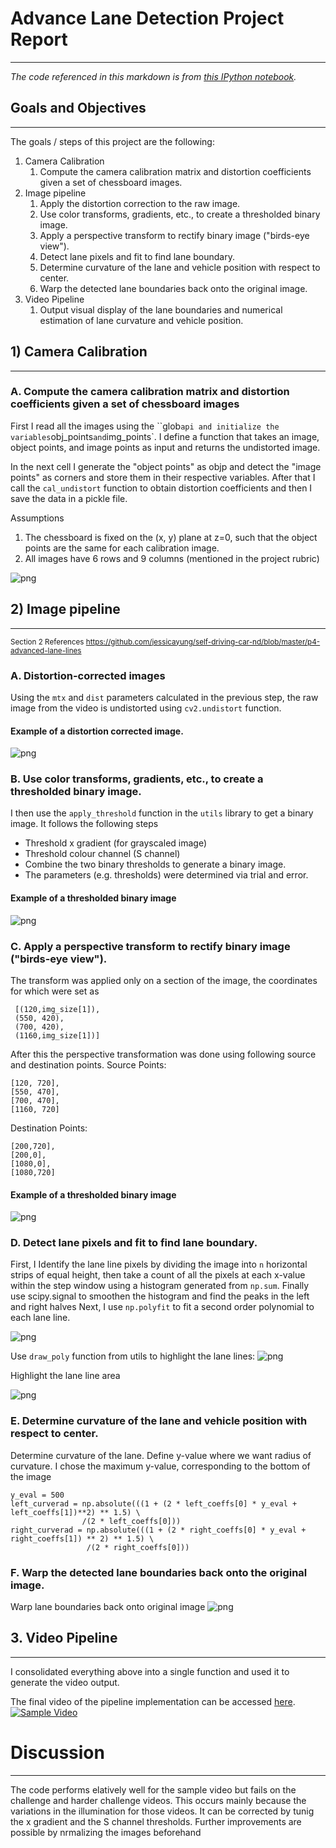 # Advance Lane Detection Project Report
***

_The code referenced in this markdown is from [this IPython notebook](./Advanced_Lane_lines.ipynb)._


## Goals and Objectives
---

The goals / steps of this project are the following:
1. Camera Calibration
    1.    Compute the camera calibration matrix and distortion coefficients given a set of chessboard images.
1. Image pipeline
    1.    Apply the distortion correction to the raw image.
    1.    Use color transforms, gradients, etc., to create a thresholded binary image.
    1.    Apply a perspective transform to rectify binary image ("birds-eye view").
    1.    Detect lane pixels and fit to find lane boundary.
    1.    Determine curvature of the lane and vehicle position with respect to center.
    1.    Warp the detected lane boundaries back onto the original image.
1. Video Pipeline
    1.    Output visual display of the lane boundaries and numerical estimation of lane curvature and vehicle position.



## 1) Camera Calibration
---

### A. Compute the camera calibration matrix and distortion coefficients given a set of chessboard images

First I read all the images using the ``glob` api and initialize the variables `obj_points` and `img_points`. I define a function that takes an image, object points, and image points as input and returns the undistorted image.

In the next cell I generate the "object points" as objp and detect the "image points" as corners and store them in their respective variables. After that I call the `cal_undistort` function to obtain distortion coefficients and then I save the data in a pickle file.

Assumptions
1. The chessboard is fixed on the (x, y) plane at z=0, such that the object points are the same for each calibration image.
1. All images have 6 rows and 9 columns (mentioned in the project rubric)

![png](./writeup/1A.png)


## 2) Image pipeline
---
<sub>Section 2 References https://github.com/jessicayung/self-driving-car-nd/blob/master/p4-advanced-lane-lines</sub>


### A. Distortion-corrected images

Using the `mtx` and `dist` parameters calculated in the previous step, the raw image from the video is undistorted using `cv2.undistort` function. 
#### Example of a distortion corrected image.
![png](./writeup/2A.png)


### B. Use color transforms, gradients, etc., to create a thresholded binary image.

I then use the `apply_threshold` function in the `utils` library to get a binary image. It follows the following steps 
* Threshold x gradient (for grayscaled image)
* Threshold colour channel (S channel)
* Combine the two binary thresholds to generate a binary image.
* The parameters (e.g. thresholds) were determined via trial and error.

#### Example of a thresholded binary image
![png](./writeup/2B.png)


### C. Apply a perspective transform to rectify binary image ("birds-eye view").

The transform was applied only on a section of the image, the coordinates for which were set as 
```
 [(120,img_size[1]),
 (550, 420),
 (700, 420),
 (1160,img_size[1])]
```

After this the perspective transformation was done using following source and destination points.
Source Points:
```
[120, 720],
[550, 470],
[700, 470],
[1160, 720]
```

Destination Points:
```
[200,720],
[200,0],
[1080,0],
[1080,720]
```

#### Example of a thresholded binary image
![png](./writeup/2C.png)

### D. Detect lane pixels and fit to find lane boundary.

First, I Identify the lane line pixels by dividing the image into `n` horizontal strips of equal height, then take a count of all the pixels at each x-value within the step window using a histogram generated from `np.sum`. Finally use scipy.signal to smoothen the histogram and find the peaks in the left and right halves
Next, I use `np.polyfit` to fit a second order polynomial to each lane line.

![png](./writeup/2D1.png)

Use `draw_poly` function from utils to highlight the lane lines:
![png](./writeup/2D2.png)

Highlight the lane line area

![png](./writeup/2D3.png)


### E. Determine curvature of the lane and vehicle position with respect to center.

Determine curvature of the lane. Define y-value where we want radius of curvature. I chose the maximum y-value, corresponding to the bottom of the image
```
y_eval = 500
left_curverad = np.absolute(((1 + (2 * left_coeffs[0] * y_eval + left_coeffs[1])**2) ** 1.5) \
                /(2 * left_coeffs[0]))
right_curverad = np.absolute(((1 + (2 * right_coeffs[0] * y_eval + right_coeffs[1]) ** 2) ** 1.5) \
                 /(2 * right_coeffs[0]))
```


### F. Warp the detected lane boundaries back onto the original image.

Warp lane boundaries back onto original image
![png](./writeup/2F.png)



## 3. Video Pipeline
---

I consolidated everything above into a single function and used it to generate the video output.	

The final video of the pipeline implementation can be accessed [here]().
[![Sample Video](./writeup/2F.png)](http://www.youtube.com/watch?v=pC7CRrP74iQ)


# Discussion
---
The code performs elatively well for the sample video but fails on the challenge and harder challenge videos. This occurs mainly because the variations in the illumination for those videos. It can be corrected by tunig the x gradient and the S channel thresholds. Further improvements are possible by nrmalizing the images beforehand 
